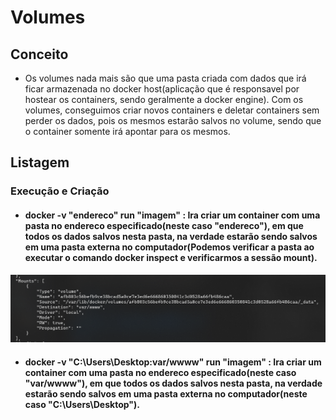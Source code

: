 # Volumes

## Conceito

- Os volumes nada mais são que uma pasta criada com dados que irá ficar armazenada no docker host(aplicação que é responsavel por hostear os containers, sendo geralmente a docker engine). Com os volumes, conseguimos criar novos containers e deletar containers sem perder os dados, pois os mesmos estarão salvos no volume, sendo que o container somente irá apontar para os mesmos. 

## Listagem

### Execução e Criação

- #### **docker -v "endereco" run "imagem"** : Ira criar um container com uma pasta no endereco especificado(neste caso "endereco"), em que todos os dados salvos nesta pasta, na verdade estarão sendo salvos em uma pasta externa no computador(Podemos verificar a pasta ao executar o comando docker inspect e verificarmos a sessão mount).
![doccker_inspect_mount](../images/doccker_inspect_mount.png)

- #### **docker -v "C:\Users\Desktop:var/wwww" run "imagem"** : Ira criar um container com uma pasta no endereco especificado(neste caso "var/wwww"), em que todos os dados salvos nesta pasta, na verdade estarão sendo salvos em uma pasta externa no computador(neste caso "C:\Users\Desktop").